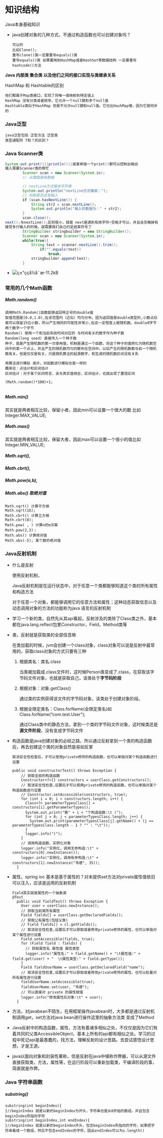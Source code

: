 

# 知识结构

Java本身基础知识

- java创建对象的几种方式，不通过构造函数也可以创建对象吗？

  ```
  可以的
  比如Clone();
  重写clone()类一定要重写equals()类
  重写equals()类 如果要用到HashMap或者HashSet等数据结构 一定要重写hashcode()方法
  ```

  



**Java 内部类 集合类 以及他们之间的接口实现与类继承关系**

HashMap 和 Hashtable的区别 

```
他们都属于Map类接口，实现了将唯一值映射到特定值上
HashMap 没有分类或者排序，它允许一个null键和多个null值
Hashtable类似于HashMap 但是不允许null键和null值。它也比HashMap慢，因为它是同步的
```



### Java泛型

```
java泛型包括 泛型方法 泛型类 
类型通配符 T和？的区别？
```



### Java Scanner类 

```java
System.out.print()||println()||或者单独一个print()都可以控制台输出
输入需要Scanner类的帮忙 
		Scanner scan = new Scanner(System.in);
        // 从键盘接收数据

        // nextLine方式接收字符串
        System.out.println("nextLine方式接收：");
        // 判断是否还有输入
        if (scan.hasNextLine()) {
            String str2 = scan.nextLine();
            System.out.println("输入的数据为：" + str2);
        }
        scan.close();
next();与nextLine();区别很小，就是 next是遇到有效字符+空格才可以，并且会忽略掉有效字符前的空格
接受多行输入的时候，就需要我们自己约定结束符号了
		StringBuilder stringbuilder = new StringBuilder();
		Scanner scan = new Scanner(System.in);
		while(true){
            String text = scanner.nextLine().trim();
                if("".equals(text))
                    break;
    		stringbuilder.append(text);
		}
```

- ![ç±"ççå½å¨æ-11.2kB](http://static.zybuluo.com/Rico123/5l9j3f8eenb2v9dudcqby2v3/%E7%B1%BB%E7%9A%84%E7%94%9F%E5%91%BD%E5%91%A8%E6%9C%9F)

### **常用的几个Math函数**

##### Math.random()

```
调用Math.Random()函数能够返回带正号的double值
取值范围是[0.0,1.0),在该范围内（近似）均匀分布。因为返回值是double类型的,小数点后面可以保留15位小数，所以产生相同的可能性非常小,在这一定程度上是随机数。double8字节 两个数字一个字节
Random() 使用一个和当前系统时间对应的 与时间有关的数字作为种子数
Random(long seed) 直接传入一个种子数
种子，就是产生随机数的第一次使用值，机制是通过一个函数，将这个种子的值转化为随机数空间中的某一个点上，并且产生的随机数均匀的散布在空间中。以后产生的随机数都与前一个随机数有关，但是仅仅是有关，只是随机算法的起源数字，和生成的随机数区间没有关系

用算法进行模拟 或许，对函数进行模拟也是一样的
概率论：点估计和区间估计
区间估计：对于某个区间而言，会与真实值相合，区间估计，也就出现了置信区间

(Math.random()*100)+1;


```



##### Math.min()

其实就是两者相互比较，保留小者，因此min可以设置一个很大的数 比如Integer.MAX_VALUE;

##### Math.max()

其实就是两者相互比较，保留大者，因此max可以设置一个很小的值比如Integer.MIN_VALUE;

##### Math.sqrt(), 

##### Math.cbrt(), 

##### Math.pow(a,b),

#####  Math.abs() 取绝对值

```
Math.sqrt() 计算平方根
Math.sqrt(16);
Math.cbrt() 计算立方根
Math.cbrt(8);
Math.pow( , ) 计算n的m次幂
Math.pow(2,3)；
Math.abs() 计算绝对值
Math.abs(-5); 某个数的绝对值
```



### Java反射机制

- 什么是反射

  使用反射机制，

  Java反射机制是在运行状态中，对于任意一个类都能够知道这个类的所有属性和构造方法

  对于任意一个对象，都能够调用它的任意方法和属性；这种动态获取信息以及动态调用对象的方法的功能称为java 语言的反射机制

- 学习一个新的类，自然先从其api看起，反射涉及的类除了Class类之外，基本都在java.lang.reflect包里Constructor，Field，Method类等

- 类，反射就是获取类的全部信息嘛

  在类加载的时候，jvm会创建一个class对象，class对象可以说是反射中最常用的，获取class对象的方式只要有三种

  1. 根据类名：类名.class

     当类被加载成.class文件时，这时候Person类变成了.class，在获取该字节码文件对象，也就是获取自己，该类处于**字节码阶段**

  2. 根据对象：对象.getClass()

     通过类的实例获得该文件的字节码对象，该类处于创建对象阶段。

  3. 根据全限定类名：Class.forName(全限定类名)如 Class.forName(“com.test.User");

     通过Class类中的静态方法，拿到一个类的字节码文件对象，这时候类还是**源文件阶段**，没有变成字节码文件

- 构造函数是java创建对象的必经之路，所以通过反射拿到一个类的构造函数后，再去创建这个类的对象自然是易如反掌

  ```
  取消安全性检查后，才可以使用private修饰的构造函数，也可以单独对某个构造函数进行设置
  
  public void constructorTest() throws Exception {
      // 获取全部的构造函数
      Constructor<?>[] constructors = userClass.getConstructors();
      // 取消安全性检查,设置后才可以使用private修饰的构造函数，也可以单独对某个构造函数进行设置
      // Constructor.setAccessible(constructors, true);
      for (int i = 0; i < constructors.length; i++) {
        Class<?> parameterTypesClass[] = constructors[i].getParameterTypes();
        System.out.print("第" + i + "个构造函数:\t (");
        for (int j = 0; j < parameterTypesClass.length; j++) {
          System.out.print(parameterTypesClass[j].getName() + (j == parameterTypesClass.length - 1 ? "" : "\t"));
        }
        logger.info(")");
      }
      // 调用构造函数，实例化对象
      logger.info("实例化，调用无参构造:\t" + constructors[0].newInstance());
      logger.info("实例化，调用有参构造:\t" + constructors[1].newInstance("韦德", 35));
    }
  ```

- 属性，spring ioc 基本是基于属性的？对未提供set方法对private属性值依旧可以注入，应该是运用的反射机制

  ```
  Field其实就是属性的一个抽象类
  @Test
    public void fieldTest() throws Exception {
      User user = userClass.newInstance();
      // 获取当前类所有属性
      Field fields[] = userClass.getDeclaredFields();
      // 获取公有属性(包括父类)
      // Field fields[] = cl.getFields();
      // 取消安全性检查,设置后才可以获取或者修改private修饰的属性，也可以单独对某个属性进行设置
      Field.setAccessible(fields, true);
      for (Field field : fields) {
        // 获取属性名 属性值 属性类型
        logger.info("属性名:" + field.getName() + "\t属性值:" + field.get(user) + "  \t属性类型:" + field.getType());
      }
      Field fieldUserName = userClass.getDeclaredField("name");
      // 取消安全性检查,设置后才可以获取或者修改private修饰的属性，也可以批量对所有属性进行设置
      fieldUserName.setAccessible(true);
      fieldUserName.set(user, "韦德");
      // 可以直接对 private 的属性赋值
      logger.info("修改属性后对象:\t" + user);
    }
  ```

  

- 方法，对javabean不陌生，在用框架操作javabean时，大多都是通过反射机制调用get，set方法对java bean进行操作这里的抽象方法类 变成了Method
- Java反射中的构造函数，属性，方法有着诸多相似之处，不仅仅是因为它们有着共同的父类AccessibleObject，基本上所有的api都有相似之处。学习的过程中死记api是最愚蠢的，找方法，理解反射的设计思路。去尝试感悟设计思想，才是王道。
- java以面向对象和封装性著称，但是反射在java中堪称作弊器，可以从源文件直接获取类，方法，属性等，在运行阶段可以重新加载类，干编译阶段的事，简直就是作弊。



### Java 字符串函数

##### substring()

```
substring(int beginIndex){
}//beginIndex 就是以新的beginIndex为开头，字符串也是从0开始的数组，并且包含beginIndex所指向字符
substring(int beginIndex,int endIndex){
}//beginIndex 就是以新的beginIndex开头，包含beginIndex所指向的字符，如果把字符串看成一个数组，然后不包含endIndex的字符，因此endIndex可以为s.length()
```



